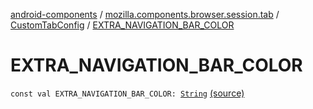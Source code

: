 [android-components](../../index.md) / [mozilla.components.browser.session.tab](../index.md) / [CustomTabConfig](index.md) / [EXTRA_NAVIGATION_BAR_COLOR](./-e-x-t-r-a_-n-a-v-i-g-a-t-i-o-n_-b-a-r_-c-o-l-o-r.md)

# EXTRA_NAVIGATION_BAR_COLOR

`const val EXTRA_NAVIGATION_BAR_COLOR: `[`String`](https://kotlinlang.org/api/latest/jvm/stdlib/kotlin/-string/index.html) [(source)](https://github.com/mozilla-mobile/android-components/blob/master/components/browser/session/src/main/java/mozilla/components/browser/session/tab/CustomTabConfig.kt#L43)
